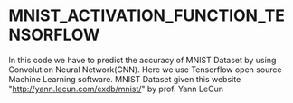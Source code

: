 # MNIST_ACTIVATION_FUNCTION_TENSORFLOW
In this code we have to predict the accuracy of MNIST Dataset by using Convolution Neural Network(CNN). 
Here we use Tensorflow open source Machine Learning software.
MNIST Dataset given this website "http://yann.lecun.com/exdb/mnist/"  by prof. Yann LeCun
